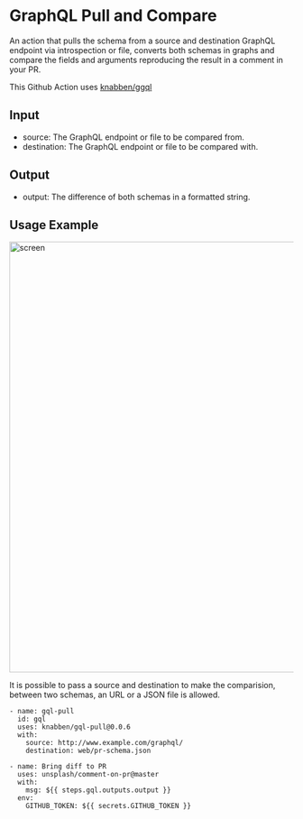 GraphQL Pull and Compare
===

An action that pulls the schema from a source and destination GraphQL endpoint via introspection or file, converts both schemas in graphs and compare the fields and arguments reproducing the result in a comment in your PR. 

This Github Action uses [knabben/ggql](https://github.com/knabben/ggql)

Input
---

* source: The GraphQL endpoint or file to be compared from.
* destination: The GraphQL endpoint or file to be compared with.

Output
---

* output: The difference of both schemas in a formatted string.

Usage Example
---


<img width="764" alt="screen" src="https://user-images.githubusercontent.com/1223213/77980416-3cb02a00-72d5-11ea-92e5-063c9259ff53.png">

It is possible to pass a source and destination to make the comparision, between two schemas,
an URL or a JSON file is allowed.

```
- name: gql-pull
  id: gql
  uses: knabben/gql-pull@0.0.6
  with:
    source: http://www.example.com/graphql/
    destination: web/pr-schema.json

- name: Bring diff to PR
  uses: unsplash/comment-on-pr@master
  with:
    msg: ${{ steps.gql.outputs.output }}
  env:
    GITHUB_TOKEN: ${{ secrets.GITHUB_TOKEN }}
```


